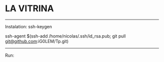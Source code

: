 # LA VITRINA


------
Instalation:
ssh-keygen

ssh-agent $(ssh-add /home/nicolas/.ssh/id_rsa.pub; git pull git@github.com:iG0LEM/Tp.git)


------
Run:
